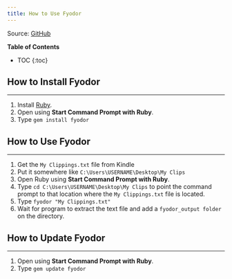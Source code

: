 ```yaml
---
title: How to Use Fyodor
---
```

Source: [GitHub](https://github.com/rccavalcanti/fyodor)

**Table of Contents**
* TOC
{:toc}

## How to Install Fyodor
---
1. Install [Ruby](https://www.ruby-lang.org/en/).
2. Open using **Start Command Prompt with Ruby**.
3. Type ```gem install fyodor```


## How to Use Fyodor
---
1. Get the ```My Clippings.txt``` file from Kindle
2. Put it somewhere like ```C:\Users\USERNAME\Desktop\My Clips```
3. Open Ruby using **Start Command Prompt with Ruby**.
4. Type ```cd C:\Users\USERNAME\Desktop\My Clips``` to point the command prompt to that location where the ```My Clippings.txt``` file is located.
5. Type ```fyodor "My Clippings.txt"```
6. Wait for program to extract the text file and add a ```fyodor_output folder``` on the directory.


## How to Update Fyodor
---
1. Open using **Start Command Prompt with Ruby**.
2. Type ```gem update fyodor```